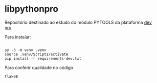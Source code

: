 # libpythonpro
Repositório destinado ao estudo do módulo PYTOOLS da plataforma [dev pro](https://plataforma.dev.pro.br/)


Para instalar:
```console

py -3 -m venv .venv
source .venv/Scripts/activate
pip install -r requirements-dev.txt
```

Para conferir qualidade no código
```console
flake8
```